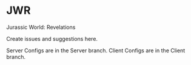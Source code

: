 # JWR
Jurassic World: Revelations

Create issues and suggestions here.

Server Configs are in the Server branch.
Client Configs are in the Client branch.
